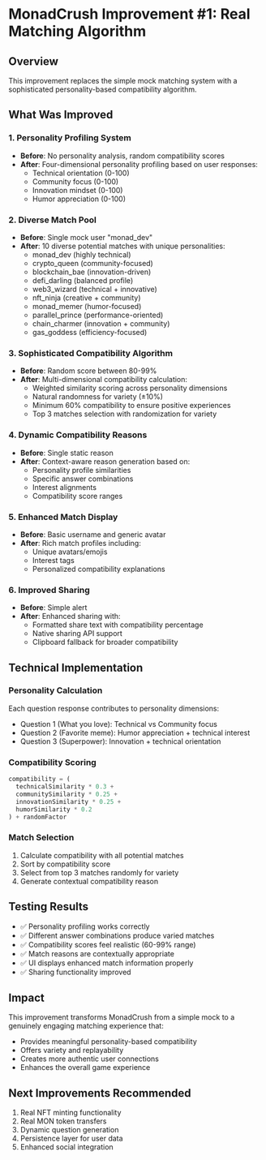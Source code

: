 # MonadCrush Improvement #1: Real Matching Algorithm

## Overview
This improvement replaces the simple mock matching system with a sophisticated personality-based compatibility algorithm.

## What Was Improved

### 1. Personality Profiling System
- **Before**: No personality analysis, random compatibility scores
- **After**: Four-dimensional personality profiling based on user responses:
  - Technical orientation (0-100)
  - Community focus (0-100) 
  - Innovation mindset (0-100)
  - Humor appreciation (0-100)

### 2. Diverse Match Pool
- **Before**: Single mock user "monad_dev"
- **After**: 10 diverse potential matches with unique personalities:
  - monad_dev (highly technical)
  - crypto_queen (community-focused)
  - blockchain_bae (innovation-driven)
  - defi_darling (balanced profile)
  - web3_wizard (technical + innovative)
  - nft_ninja (creative + community)
  - monad_memer (humor-focused)
  - parallel_prince (performance-oriented)
  - chain_charmer (innovation + community)
  - gas_goddess (efficiency-focused)

### 3. Sophisticated Compatibility Algorithm
- **Before**: Random score between 80-99%
- **After**: Multi-dimensional compatibility calculation:
  - Weighted similarity scoring across personality dimensions
  - Natural randomness for variety (±10%)
  - Minimum 60% compatibility to ensure positive experiences
  - Top 3 matches selection with randomization for variety

### 4. Dynamic Compatibility Reasons
- **Before**: Single static reason
- **After**: Context-aware reason generation based on:
  - Personality profile similarities
  - Specific answer combinations
  - Interest alignments
  - Compatibility score ranges

### 5. Enhanced Match Display
- **Before**: Basic username and generic avatar
- **After**: Rich match profiles including:
  - Unique avatars/emojis
  - Interest tags
  - Personalized compatibility explanations

### 6. Improved Sharing
- **Before**: Simple alert
- **After**: Enhanced sharing with:
  - Formatted share text with compatibility percentage
  - Native sharing API support
  - Clipboard fallback for broader compatibility

## Technical Implementation

### Personality Calculation
Each question response contributes to personality dimensions:
- Question 1 (What you love): Technical vs Community focus
- Question 2 (Favorite meme): Humor appreciation + technical interest
- Question 3 (Superpower): Innovation + technical orientation

### Compatibility Scoring
```javascript
compatibility = (
  technicalSimilarity * 0.3 +
  communitySimilarity * 0.25 +
  innovationSimilarity * 0.25 +
  humorSimilarity * 0.2
) + randomFactor
```

### Match Selection
1. Calculate compatibility with all potential matches
2. Sort by compatibility score
3. Select from top 3 matches randomly for variety
4. Generate contextual compatibility reason

## Testing Results
- ✅ Personality profiling works correctly
- ✅ Different answer combinations produce varied matches
- ✅ Compatibility scores feel realistic (60-99% range)
- ✅ Match reasons are contextually appropriate
- ✅ UI displays enhanced match information properly
- ✅ Sharing functionality improved

## Impact
This improvement transforms MonadCrush from a simple mock to a genuinely engaging matching experience that:
- Provides meaningful personality-based compatibility
- Offers variety and replayability
- Creates more authentic user connections
- Enhances the overall game experience

## Next Improvements Recommended
1. Real NFT minting functionality
2. Real MON token transfers
3. Dynamic question generation
4. Persistence layer for user data
5. Enhanced social integration

